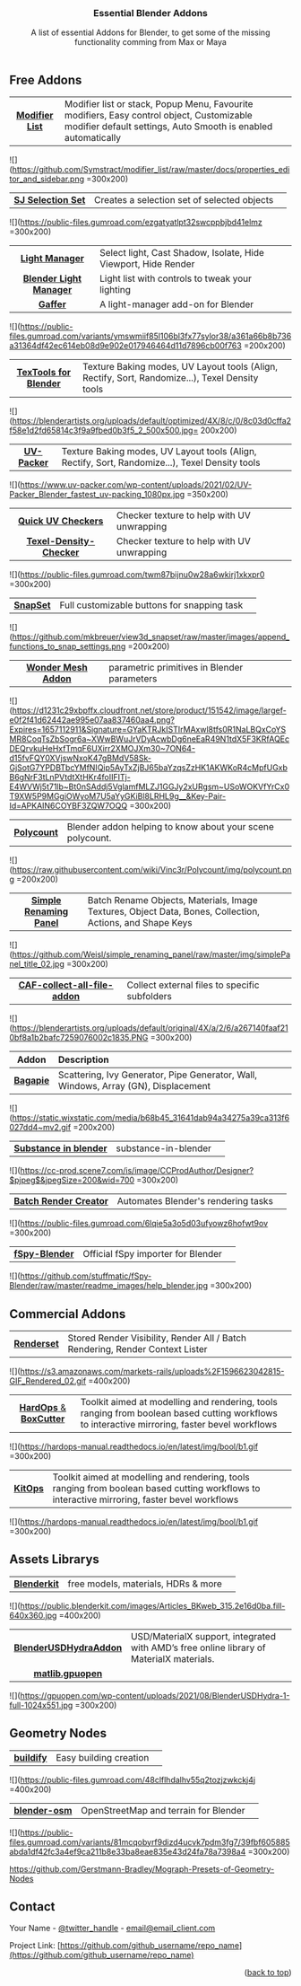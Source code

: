 <div id="top"></div>


<br />
<div align="center">

<h3 align="center">Essential Blender Addons</h3>

  <p align="center">
    A list of essential Addons for Blender, to get some of the missing functionality comming from Max or Maya
    <br />
    <br />
  </p>
</div>

<!-- CONTACT -->
## Free Addons


| | | |
|:----------------:| :-------------| :-------------|
| [**Modifier List**](https://github.com/Symstract/modifier_list)| Modifier list or stack, Popup Menu, Favourite modifiers, Easy control object, Customizable modifier default settings, Auto Smooth is enabled automatically |  |  
![](https://github.com/Symstract/modifier_list/raw/master/docs/properties_editor_and_sidebar.png =300x200)


| | | |
|:----------------:| :-------------| :-------------|
| [**SJ Selection Set**](https://github.com/Symstract/modifier_list)| Creates a selection set of selected objects |  |  

![](https://public-files.gumroad.com/ezgatyatlpt32swcppbjbd41elmz =300x200)


| | | |
|:----------------:| :-------------| :-------------|
| [**Light Manager**](https://coreycorza.gumroad.com/l/light_manager)|  Select light, Cast Shadow, Isolate, Hide Viewport, Hide Render |  |  
| [**Blender Light Manager**](https://engelik.gumroad.com/l/DQNYI)| Light list with controls to tweak your lighting  |  |  
| [**Gaffer**](https://github.com/gregzaal/Gaffer)| A light-manager add-on for Blender   |  |  

![](https://public-files.gumroad.com/variants/ymswmiif85l106bl3fx77sylor38/a361a66b8b736a31364df42ec614eb08d9e902e017946464d11d7896cb00f763 =200x200)


| | | |
|:----------------:| :-------------| :-------------|
| [**TexTools for Blender**](https://github.com/SavMartin/TexTools-Blender)| Texture Baking modes, UV Layout tools (Align, Rectify, Sort, Randomize...), Texel Density tools  |  |  

![](https://blenderartists.org/uploads/default/optimized/4X/8/c/0/8c03d0cffa2f58e1d2fd65814c3f9a9fbed0b3f5_2_500x500.jpg= 200x200)


| | | |
|:----------------:| :-------------| :-------------|
| [**UV-Packer**](https://www.uv-packer.com/blender/)| Texture Baking modes, UV Layout tools (Align, Rectify, Sort, Randomize...), Texel Density tools  |  |  

![](https://www.uv-packer.com/wp-content/uploads/2021/02/UV-Packer_Blender_fastest_uv-packing_1080px.jpg =350x200)


| | | |
|:----------------:| :-------------| :-------------|
| [**Quick UV Checkers**](https://amanbairwal.gumroad.com/l/QUVCheckers)| Checker texture to help with UV unwrapping |  |  
| [**Texel-Density-Checker**](https://github.com/mrven/Blender-Texel-Density-Checker)| Checker texture to help with UV unwrapping |  |  

![](https://public-files.gumroad.com/twm87bijnu0w28a6wkirj1xkxpr0 =300x200)


| | | |
|:----------------:| :-------------| :-------------|
| [**SnapSet**](https://github.com/mkbreuer/view3d_snapset/releases)| Full customizable buttons for snapping task  |  |  

![](https://github.com/mkbreuer/view3d_snapset/raw/master/images/append_functions_to_snap_settings.png =200x200)


| | | |
|:----------------:| :-------------| :-------------|
| [**Wonder Mesh Addon**](https://github.com/specoolar/Blender-BakeLab2)|  parametric primitives in Blender parameters  |  |  

![](https://d1231c29xbpffx.cloudfront.net/store/product/151542/image/largef-e0f2f41d62442ae995e07aa837460aa4.png?Expires=1657112911&Signature=GYaKTRJkISTIrMAxwl8tfs0R1NaLBQxCoYSMR8CoqTsZbSogr6a~XWwBWuJrVDyAcwbDg6neEaR49N1tdX5F3KRfAQEcDEQrvkuHeHxfTmqF6UXirr2XMOJXm30~7ON64-d15fvFQY0XVjswNxoK47gBMdV58Sk-GjSotG7YPDBTbcYMfNIQip5AyTxZjBJ65baYzqsZzHK1AKWKoR4cMpfUGxbB6gNrF3tLnPVtdtXtHKr4foIIFITj-E4WVWj5t71lb~Bt0nSAddj5VglamfMLZJ1GGJy2xURgsm~USoWOKVfYrCx0T9XW5P9MGgiOWyoM7U5aYyGKiBl8LRHL9g__&Key-Pair-Id=APKAIN6COYBF3ZQW7OQQ =300x200)


| | | |
|:----------------:| :-------------| :-------------|
| [**Polycount**](https://github.com/Vinc3r/Polycount)| Blender addon helping to know about your scene polycount. |  |  

![](https://raw.githubusercontent.com/wiki/Vinc3r/Polycount/img/polycount.png =200x200)


| | | |
|:----------------:| :-------------| :-------------|
| [**Simple Renaming Panel**](https://github.com/Weisl/simple_renaming_panel)| Batch Rename Objects, Materials, Image Textures, Object Data, Bones, Collection, Actions, and Shape Keys |  |  

![](https://github.com/Weisl/simple_renaming_panel/raw/master/img/simplePanel_title_02.jpg =300x200)


| | | |
|:----------------:| :-------------| :-------------|
| [**CAF-collect-all-file-addon**](https://github.com/samytichadou/CAF-collect-all-file-addon)| Collect external files to specific subfolders|  |  

![](https://blenderartists.org/uploads/default/original/4X/a/2/6/a267140faaf210bf8a1b2bafc7259076002c1835.PNG =300x200)



| Addon | Description | |
|:----------------:| :-------------| :-------------|
| [**Bagapie**](https://www.f12studio.fr/bagapiev6)| Scattering, Ivy Generator, Pipe Generator, Wall, Windows, Array (GN), Displacement | |

![](https://static.wixstatic.com/media/b68b45_31641dab94a34275a39ca313f6027dd4~mv2.gif =200x200)


| | | |
|:----------------:| :-------------| :-------------|
| [**Substance in blender**](https://substance3d.adobe.com/plugins/substance-in-blender/) | substance-in-blender |  |  

![](https://cc-prod.scene7.com/is/image/CCProdAuthor/Designer?$pjpeg$&jpegSize=200&wid=700 =300x200)

| | | |
|:----------------:| :-------------| :-------------|
| [**Batch Render Creator**](https://blender-addons.gumroad.com/l/kAloE) | Automates Blender's rendering tasks |  |  

![](https://public-files.gumroad.com/6lqie5a3o5d03ufyowz6hofwt9ov =300x200)


| | | |
|:----------------:| :-------------| :-------------|
| [**fSpy-Blender**](https://github.com/stuffmatic/fSpy-Blender) | Official fSpy importer for Blender|  |  

![](https://github.com/stuffmatic/fSpy-Blender/raw/master/readme_images/help_blender.jpg =300x200)


## Commercial Addons

| | | |
|:----------------:| :-------------| :-------------|
| [**Renderset**](https://blendermarket.com/products/render-manager-addon-renderset)| Stored Render Visibility, Render All / Batch Rendering, Render Context Lister |  |  

![](https://s3.amazonaws.com/markets-rails/uploads%2F1596623042815-GIF_Rendered_02.gif =400x200)


| | | |
|:----------------:| :-------------| :-------------|
| [**HardOps** & **BoxCutter**](https://masterxeon1001.gumroad.com/l/hardops)| Toolkit aimed at modelling and rendering, tools ranging from boolean based cutting workflows to interactive mirroring, faster bevel workflows |  |  

![](https://hardops-manual.readthedocs.io/en/latest/img/bool/b1.gif =300x200)


| | | |
|:----------------:| :-------------| :-------------|
| [**KitOps**](https://masterxeon1001.gumroad.com/l/hardops)| Toolkit aimed at modelling and rendering, tools ranging from boolean based cutting workflows to interactive mirroring, faster bevel workflows |  |  

![](https://hardops-manual.readthedocs.io/en/latest/img/bool/b1.gif =300x200)


## Assets Librarys

| | | |
|:----------------:| :-------------| :-------------|
| [**Blenderkit**](https://www.blenderkit.com/get-blenderkit/)| free models, materials, HDRs & more |  |  

![](https://public.blenderkit.com/images/Articles_BKweb_315.2e16d0ba.fill-640x360.jpg =400x200)


| | | |
|:----------------:| :-------------| :-------------|
| [**BlenderUSDHydraAddon**](https://github.com/GPUOpen-LibrariesAndSDKs/BlenderUSDHydraAddon)|  USD/MaterialX support, integrated with AMD’s free online library of MaterialX materials.|  |  
| [**matlib.gpuopen**](https://matlib.gpuopen.com/main/materials/all)|    |  |  

![](https://gpuopen.com/wp-content/uploads/2021/08/BlenderUSDHydra-1-full-1024x551.jpg =300x200)






## Geometry Nodes


| | | |
|:----------------:| :-------------| :-------------|
| [**buildify**](https://paveloliva.gumroad.com/l/buildify)| Easy building creation |  |  

![](https://public-files.gumroad.com/48clflhdalhv55q2tozjzwkckj4j =400x200)


| | | |
|:----------------:| :-------------| :-------------|
| [**blender-osm**](https://prochitecture.gumroad.com/l/blender-osm)|  OpenStreetMap and terrain for Blender|  |  

![](https://public-files.gumroad.com/variants/81mcqobyrf9dizd4ucvk7pdm3fg7/39fbf605885abda1df42fc3a4ef9ca211b8e33ba8eae835e43d24fa78a7398a4 =300x200)



https://github.com/Gerstmann-Bradley/Mograph-Presets-of-Geometry-Nodes


<!-- CONTACT -->
## Contact

Your Name - [@twitter_handle](https://twitter.com/twitter_handle) - email@email_client.com

Project Link: [https://github.com/github_username/repo_name](https://github.com/github_username/repo_name)

<p align="right">(<a href="#top">back to top</a>)</p>

